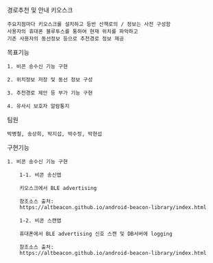 경로추천 및 안내 키오스크

    주요지점마다 키오스크를 설치하고 등반 산책로의 / 정보는 사전 구성함
    사용자의 휴대폰 블루투스를 통하여 현재 위치를 파악하고
    기존 사용자의 동선정보 등으로 추천경로 정보 제공

목표기능

    1. 비콘 송수신 기능 구현
	
    2. 위치정보 저장 및 동선 정보 구성
	
    3. 추천경로 제안 등 부가 기능 구현
	
    4. 유사시 보호자 알람통지

팀원

	박병철, 송상희, 박지섭, 박수정, 박현섭


구현기능

	1. 비콘 송수신 기능 구현

		1-1. 비콘 송신앱

		키오스크에서 BLE advertising

		참조소스 출처:
		https://altbeacon.github.io/android-beacon-library/index.html

		1-2. 비콘 스캔앱

		휴대폰에서 BLE advertising 신호 스캔 및 DB서버에 logging

		참조소스 출처:
		https://altbeacon.github.io/android-beacon-library/index.html
		

		

